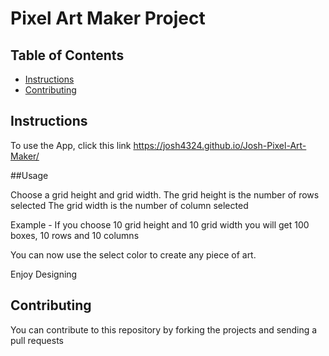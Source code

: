 # Pixel Art Maker Project

## Table of Contents

* [Instructions](#instructions)
* [Contributing](#contributing)

## Instructions

To use the App, click this link https://josh4324.github.io/Josh-Pixel-Art-Maker/

##Usage

Choose a grid height and grid width.
The grid height is the number of rows selected
The grid width is the number of column selected

Example - If you choose 10 grid height and 10 grid width
you will get 100 boxes, 10 rows and 10 columns

You can now use the select color to create any piece of art.

Enjoy Designing

## Contributing

You can contribute to this repository by forking the projects and sending a pull requests
